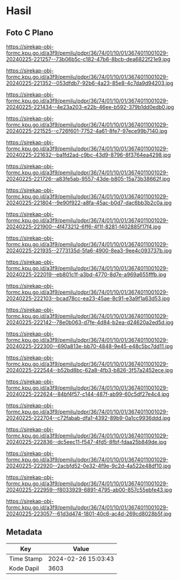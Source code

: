 # Hasil

## Foto C Plano

https://sirekap-obj-formc.kpu.go.id/a3f9/pemilu/pdpr/36/74/01/10/01/3674011001029-20240225-221257--73b06b5c-c182-47b6-8bcb-dea6822f21e9.jpg

https://sirekap-obj-formc.kpu.go.id/a3f9/pemilu/pdpr/36/74/01/10/01/3674011001029-20240225-221352--053dfdb7-92b6-4a23-85e8-4c7da9d94203.jpg

https://sirekap-obj-formc.kpu.go.id/a3f9/pemilu/pdpr/36/74/01/10/01/3674011001029-20240225-221434--4e23a203-e22b-46ee-b592-379b1dd0edb0.jpg

https://sirekap-obj-formc.kpu.go.id/a3f9/pemilu/pdpr/36/74/01/10/01/3674011001029-20240225-221525--c726f601-7752-4a61-8fe7-97ece99b7140.jpg

https://sirekap-obj-formc.kpu.go.id/a3f9/pemilu/pdpr/36/74/01/10/01/3674011001029-20240225-221632--ba1fd2ad-c9bc-43d9-8796-8f3764ea4298.jpg

https://sirekap-obj-formc.kpu.go.id/a3f9/pemilu/pdpr/36/74/01/10/01/3674011001029-20240225-221726--a83fe5ab-9557-43de-b805-15a73b38662f.jpg

https://sirekap-obj-formc.kpu.go.id/a3f9/pemilu/pdpr/36/74/01/10/01/3674011001029-20240225-221804--9e90f922-a8fa-45ac-b0d7-dac6bb3b2c0a.jpg

https://sirekap-obj-formc.kpu.go.id/a3f9/pemilu/pdpr/36/74/01/10/01/3674011001029-20240225-221900--4f473212-6ff6-4f1f-8281-f402885f17f4.jpg

https://sirekap-obj-formc.kpu.go.id/a3f9/pemilu/pdpr/36/74/01/10/01/3674011001029-20240225-221935--2773135d-5fa6-4900-8ea3-9ee4c093737b.jpg

https://sirekap-obj-formc.kpu.go.id/a3f9/pemilu/pdpr/36/74/01/10/01/3674011001029-20240225-222019--eb801c1f-a3bd-4770-8d7e-a969a655fffb.jpg

https://sirekap-obj-formc.kpu.go.id/a3f9/pemilu/pdpr/36/74/01/10/01/3674011001029-20240225-222103--bcad78cc-ea23-45ae-8c91-e3a9f1a63d53.jpg

https://sirekap-obj-formc.kpu.go.id/a3f9/pemilu/pdpr/36/74/01/10/01/3674011001029-20240225-222142--78e0b063-d7fe-4d84-b2ea-d24620a2ed5d.jpg

https://sirekap-obj-formc.kpu.go.id/a3f9/pemilu/pdpr/36/74/01/10/01/3674011001029-20240225-222300--690a813e-bb70-4848-9e45-e48c5bc7dd11.jpg

https://sirekap-obj-formc.kpu.go.id/a3f9/pemilu/pdpr/36/74/01/10/01/3674011001029-20240225-222544--b52bd8bc-62a8-4fb3-b826-3f57a2452ece.jpg

https://sirekap-obj-formc.kpu.go.id/a3f9/pemilu/pdpr/36/74/01/10/01/3674011001029-20240225-222624--84bf4f57-c144-487f-ab99-60c5df27e4c4.jpg

https://sirekap-obj-formc.kpu.go.id/a3f9/pemilu/pdpr/36/74/01/10/01/3674011001029-20240225-222704--c72fabab-dfa1-4392-89b9-0a1cc9936ddd.jpg

https://sirekap-obj-formc.kpu.go.id/a3f9/pemilu/pdpr/36/74/01/10/01/3674011001029-20240225-222836--dc5eec11-f547-4fd5-8fbf-fdaa25b849de.jpg

https://sirekap-obj-formc.kpu.go.id/a3f9/pemilu/pdpr/36/74/01/10/01/3674011001029-20240225-222920--2acbfd52-0e32-4f9e-9c2d-4a522e48df10.jpg

https://sirekap-obj-formc.kpu.go.id/a3f9/pemilu/pdpr/36/74/01/10/01/3674011001029-20240225-222959--f8033929-6891-4795-ab00-857c55ebfe43.jpg

https://sirekap-obj-formc.kpu.go.id/a3f9/pemilu/pdpr/36/74/01/10/01/3674011001029-20240225-223057--61d3d474-1801-40c6-ac4d-269cd8028b5f.jpg


## Metadata

| Key        | Value               |
| ---------- | ------------------- |
| Time Stamp | 2024-02-26 15:03:43 |
| Kode Dapil | 3603                |



